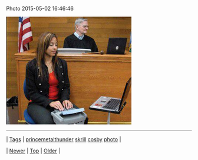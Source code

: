 <!--
title: Photo 2015-05-02 16
date: 2020-06-28T15:27:00.078Z
tags: princemetalthunder, skrill, cosby, photo
-->


Photo 2015-05-02 16:46:46

![](117948629339-0.jpg)

<!--BOTTOM-POST-NAVIGATION-->
---

| [Tags](tags.md) | [princemetalthunder](tag-princemetalthunder.md) [skrill](tag-skrill.md) [cosby](tag-cosby.md) [photo](tag-photo.md) |

| [Newer](117940653837.md) | [Top](index.md) | [Older](118013234059.md) |
